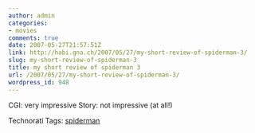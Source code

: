```yaml
---
author: admin
categories:
- movies
comments: true
date: 2007-05-27T21:57:51Z
link: http://habi.gna.ch/2007/05/27/my-short-review-of-spiderman-3/
slug: my-short-review-of-spiderman-3
title: my short review of spiderman 3
url: /2007/05/27/my-short-review-of-spiderman-3/
wordpress_id: 948
---
```


CGI: very impressive
Story: not impressive (at all!)


Technorati Tags: [spiderman](http://www.technorati.com/tag/spiderman)
